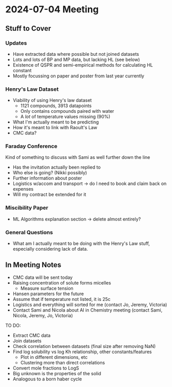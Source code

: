 # 2024-07-04 Meeting

## Stuff to Cover

### Updates

- Have extracted data where possible but not joined datasets
- Lots and lots of BP and MP data, but lacking HL (see below)
- Existence of QSPR and semi-empirical methods for calculating HL constant
- Mostly focussing on paper and poster from last year currently

### Henry's Law Dataset

- Viability of using Henry's law dataset
  - 1121 compounds, 3913 datapoints
  - Only contains compounds paired with water
  - A _lot_ of temperature values missing (90%)
- What I'm actually meant to be predicting
- How it's meant to link with Raoult's Law
- CMC data?

### Faraday Conference

Kind of something to discuss with Sami as well further down the line

- Has the invitation actually been replied to
- Who else is going? (Nikki possibly)
- Further information about poster
- Logistics w/accom and transport -> do I need to book and claim back on expenses
- Will my contract be extended for it

### Miscibility Paper

- ML Algorithms explanation section -> delete almost entirely?

### General Questions

- What am I actually meant to be doing with the Henry's Law stuff, especially considering lack of data.

## In Meeting Notes

- CMC data will be sent today
- Raising concentration of solute forms micelles
  - Measure surface tension
- Hansen parameters for the future
- Assume that if temperature not listed, it is 25c
- Logistics and everything will sorted for me (contact Jo, Jeremy, Victoria)
- Contact Sami and Nicola about AI in Chemistry meeting (contact Sami, Nicola, Jeremy, Jo, Victoria)

TO DO:

- Extract CMC data
- Join datasets
- Check correlation between datasets (final size after removing NaN)
- Find log solubility vs log Kh relationship, other constants/features
  - Plot in different dimensions, etc
  - Clustering more than direct correlations 
- Convert mole fractions to LogS
- Big unknown is the properties of the solid
- Analogous to a born haber cycle
